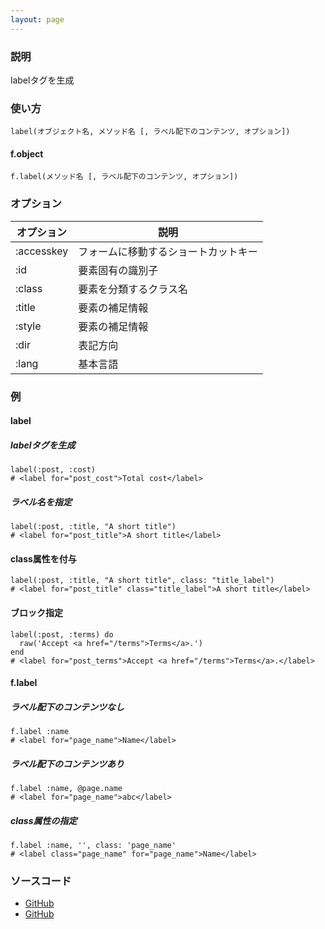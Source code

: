 ```yaml
---
layout: page
---
```

### 説明
labelタグを生成

### 使い方
    label(オブジェクト名, メソッド名 [, ラベル配下のコンテンツ, オプション])

#### f.object
    f.label(メソッド名 [, ラベル配下のコンテンツ, オプション])

### オプション

オプション      | 説明
---------- | ------------------
:accesskey | フォームに移動するショートカットキー
:id        | 要素固有の識別子
:class     | 要素を分類するクラス名
:title     | 要素の補足情報
:style     | 要素の補足情報
:dir       | 表記方向
:lang      | 基本言語

### 例
#### label
##### labelタグを生成
    label(:post, :cost)
    # <label for="post_cost">Total cost</label>

##### ラベル名を指定
    label(:post, :title, "A short title")
    # <label for="post_title">A short title</label>

#### class属性を付与
    label(:post, :title, "A short title", class: "title_label")
    # <label for="post_title" class="title_label">A short title</label>

#### ブロック指定
    label(:post, :terms) do
      raw('Accept <a href="/terms">Terms</a>.')
    end
    # <label for="post_terms">Accept <a href="/terms">Terms</a>.</label>

#### f.label
##### ラベル配下のコンテンツなし
    f.label :name
    # <label for="page_name">Name</label>

##### ラベル配下のコンテンツあり
    f.label :name, @page.name
    # <label for="page_name">abc</label>

##### class属性の指定
    f.label :name, '', class: 'page_name'
    # <label class="page_name" for="page_name">Name</label>

### ソースコード
* [GitHub](https://github.com/rails/rails/blob/f33d52c95217212cbacc8d5e44b5a8e3cdc6f5b3/actionview/lib/action_view/helpers/form_helper.rb#L1117)
* [GitHub](https://github.com/rails/rails/blob/f33d52c95217212cbacc8d5e44b5a8e3cdc6f5b3/actionview/lib/action_view/helpers/form_helper.rb#L2252)